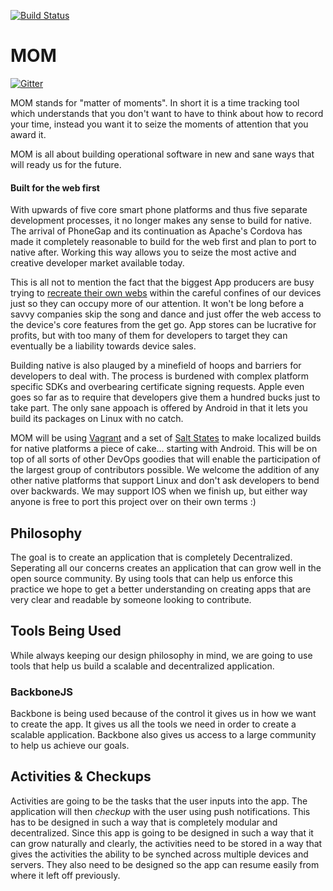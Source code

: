 [![Build Status](https://travis-ci.org/openops/mom.svg?branch=master)](https://travis-ci.org/openops/mom)

MOM
===

[![Gitter](https://badges.gitter.im/Join%20Chat.svg)](https://gitter.im/openops/mom?utm_source=badge&utm_medium=badge&utm_campaign=pr-badge&utm_content=badge)

MOM stands for "matter of moments". In short it is a time tracking tool which
understands that you don't want to have to think about how to record your time,
instead you want it to seize the moments of attention that you award it.

MOM is all about building operational software in new and sane ways that will
ready us for the future.

#### Built for the web first

With upwards of five core smart phone platforms and thus five separate
development processes, it no longer makes any sense to build for native. The
arrival of PhoneGap and its continuation as Apache's Cordova has made it
completely reasonable to build for the web first and plan to port to native
after. Working this way allows you to seize the most active and creative
developer market available today.

This is all not to mention the fact that the biggest App producers are busy
trying to [recreate their own webs](http://avc.com/2014/05/app-constellations/)
within the careful confines of our devices just so they can occupy more of our
attention. It won't be long before a savvy companies skip the song and dance
and just offer the web access to the device's core features from the get go.
App stores can be lucrative for profits, but with too many of them for
developers to target they can eventually be a liability towards device sales.

Building native is also plauged by a minefield of hoops and barriers for
developers to deal with. The process is burdened with complex platform specific
SDKs and overbearing certificate signing requests. Apple even goes so far as to
require that developers give them a hundred bucks just to take part. The only
sane appoach is offered by Android in that it lets you build its packages on
Linux with no catch.

MOM will be using [Vagrant](http://vagrantup.com) and a set of
[Salt States](https://github.com/stackstrap/stackstrap-salt) to make localized
builds for native platforms a piece of cake... starting with Android. This will
be on top of all sorts of other DevOps goodies that will enable the
participation of the largest group of contributors possible. We welcome the
addition of any other native platforms that support Linux and don't ask
developers to bend over backwards. We may support IOS when we finish up, but
either way anyone is free to port this project over on their own terms :)

## Philosophy

The goal is to create an application that is completely Decentralized. 
Seperating all our concerns creates an application that
can grow well in the open source community. By using tools that can help us enforce this practice we hope to get a 
better understanding on creating apps that are very clear and readable by someone looking to contribute.

## Tools Being Used

While always keeping our design philosophy in mind, we are going to use tools that help us build a scalable and 
decentralized application.

### BackboneJS

Backbone is being used because of the control it gives us in how we want to create the app. 
It gives us all the tools we need in order to create a scalable application. 
Backbone also gives us access to a large community to help us achieve our goals.

## Activities & Checkups

Activities are going to be the tasks that the user inputs into the app. The application will then *checkup* 
with the user using push notifications. This has to be designed in such a way that is completely modular and decentralized. Since this app is going to be designed in such a way that it can 
grow naturally and clearly, the activities need to be stored in a way that gives the activities the ability to be synched 
across multiple devices and servers. They also need to be designed so the app can resume easily from where it left off
previously.
